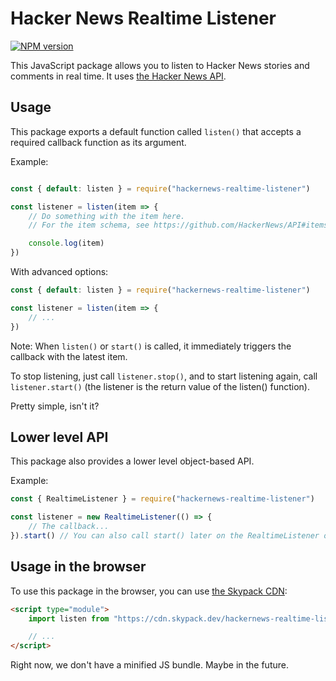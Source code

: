 # Hacker News Realtime Listener

[![NPM version](https://img.shields.io/npm/v/hackernews-realtime-listener)](https://npmjs.com/package/hackernews-realtime-listener)

This JavaScript package allows you to listen to Hacker News stories and comments in real time. It uses [the Hacker News API](https://github.com/HackerNews/API#readme).

## Usage

This package exports a default function called `listen()` that accepts a required callback function as its argument.

Example:
```javascript

const { default: listen } = require("hackernews-realtime-listener")

const listener = listen(item => {
    // Do something with the item here.
    // For the item schema, see https://github.com/HackerNews/API#items

    console.log(item)
})

```

With advanced options:
```javascript
const { default: listen } = require("hackernews-realtime-listener")

const listener = listen(item => {
    // ...
})
```

Note: When ``listen()`` or ``start()`` is called, it immediately triggers the callback with the latest item.

To stop listening, just call ``listener.stop()``, and to start listening again, call ``listener.start()`` (the listener is the return value of the listen() function).

Pretty simple, isn't it?

## Lower level API

This package also provides a lower level object-based API.

Example:

```javascript
const { RealtimeListener } = require("hackernews-realtime-listener")

const listener = new RealtimeListener(() => {
    // The callback...
}).start() // You can also call start() later on the RealtimeListener object, just like listen().
```

## Usage in the browser

To use this package in the browser, you can use [the Skypack CDN](https://www.skypack.dev/):
```html
<script type="module">
    import listen from "https://cdn.skypack.dev/hackernews-realtime-listener"

    // ...
</script>
```

Right now, we don't have a minified JS bundle. Maybe in the future.
